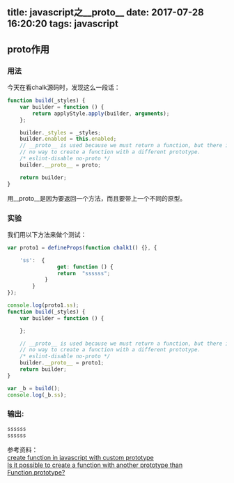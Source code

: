title: javascript之__proto__
date: 2017-07-28 16:20:20
tags: javascript
---

## proto作用

### 用法
今天在看chalk源码时，发现这么一段话：
```js
function build(_styles) {
	var builder = function () {
		return applyStyle.apply(builder, arguments);
	};

	builder._styles = _styles;
	builder.enabled = this.enabled;
	// __proto__ is used because we must return a function, but there is
	// no way to create a function with a different prototype.
	/* eslint-disable no-proto */
	builder.__proto__ = proto;

	return builder;
}
```
用__proto__是因为要返回一个方法，而且要带上一个不同的原型。

### 实验
我们用以下方法来做个测试：

```js
var proto1 = defineProps(function chalk1() {}, {

	'ss':  {
				get: function () {
				return  "ssssss";
			}
		}
});

console.log(proto1.ss);
function build(_styles) {
	var builder = function () {

	};

	// __proto__ is used because we must return a function, but there is
	// no way to create a function with a different prototype.
	/* eslint-disable no-proto */
	builder.__proto__ = proto1;
	return builder;
}

var _b = build();
console.log(_b.ss);
```

### 输出:
```js
ssssss
ssssss
```

参考资料：  
[create function in javascript with custom prototype](https://stackoverflow.com/questions/12443769/create-function-in-javascript-with-custom-prototype)  
[Is it possible to create a function with another prototype than Function.prototype?](https://stackoverflow.com/questions/5135326/is-it-possible-to-create-a-function-with-another-prototype-than-function-prototy)
